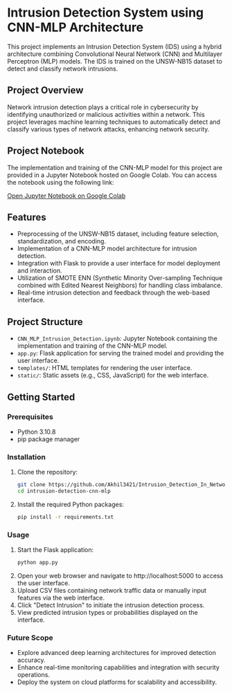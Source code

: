 # Intrusion Detection System using CNN-MLP Architecture

This project implements an Intrusion Detection System (IDS) using a hybrid architecture combining Convolutional Neural Network (CNN) and Multilayer Perceptron (MLP) models. The IDS is trained on the UNSW-NB15 dataset to detect and classify network intrusions.

## Project Overview

Network intrusion detection plays a critical role in cybersecurity by identifying unauthorized or malicious activities within a network. This project leverages machine learning techniques to automatically detect and classify various types of network attacks, enhancing network security.

## Project Notebook

The implementation and training of the CNN-MLP model for this project are provided in a Jupyter Notebook hosted on Google Colab. You can access the notebook using the following link:

[Open Jupyter Notebook on Google Colab](https://colab.research.google.com/drive/1Ue2Nu54S1GtQ0QNUnYsYZrcSaNljbs56?usp=sharing)


## Features

- Preprocessing of the UNSW-NB15 dataset, including feature selection, standardization, and encoding.
- Implementation of a CNN-MLP model architecture for intrusion detection.
- Integration with Flask to provide a user interface for model deployment and interaction.
- Utilization of SMOTE ENN (Synthetic Minority Over-sampling Technique combined with Edited Nearest Neighbors) for handling class imbalance.
- Real-time intrusion detection and feedback through the web-based interface.

## Project Structure

- `CNN_MLP_Intrusion_Detection.ipynb`: Jupyter Notebook containing the implementation and training of the CNN-MLP model.
- `app.py`: Flask application for serving the trained model and providing the user interface.
- `templates/`: HTML templates for rendering the user interface.
- `static/`: Static assets (e.g., CSS, JavaScript) for the web interface.

## Getting Started

### Prerequisites

- Python 3.10.8
- pip package manager

### Installation

1. Clone the repository:
   ```bash
   git clone https://github.com/Akhil3421/Intrusion_Detection_In_Networks_Using_CNN
   cd intrusion-detection-cnn-mlp
2. Install the required Python packages:
   ```bash
   pip install -r requirements.txt
### Usage
1. Start the Flask application:
   ```bash
   python app.py
2. Open your web browser and navigate to http://localhost:5000 to access the user interface.
3. Upload CSV files containing network traffic data or manually input features via the web interface.
4. Click "Detect Intrusion" to initiate the intrusion detection process.
5. View predicted intrusion types or probabilities displayed on the interface.

### Future Scope
- Explore advanced deep learning architectures for improved detection accuracy.
- Enhance real-time monitoring capabilities and integration with security operations.
- Deploy the system on cloud platforms for scalability and accessibility.
